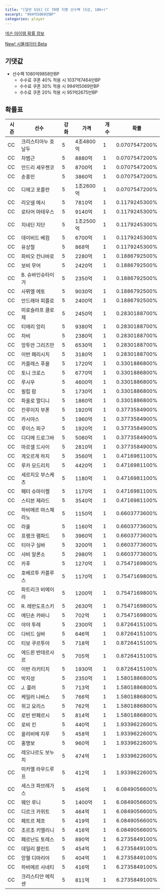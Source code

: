 ```yaml
---
title: "[일반 SSS] CC 70명 지명 선수팩 (5강, 106+)"
excerpt: "994억5069만BP"
categories: player
---
```

[넥슨 아이템 확률 정보](http://iteminfo.nexon.com/probability/fco?sn=7398)

[New! 시뮬레이터 Beta](/simulator/7398)
## 기댓값
- 선수팩 1080억9858만BP
  - 수수료 쿠폰 40% 적용 시 1037억7464만BP
  - 수수료 쿠폰 30% 적용 시 994억5069만BP
  - 수수료 쿠폰 20% 적용 시 951억2675만BP


## 확률표

|시즌|선수|강화|가격|개수|확률|
|---|---|---|---|---|---|
|CC|크리스티아누 호날두|5|4조4800억|1|0.0707547200%|
|CC|차범근|5|8880억|1|0.0707547200%|
|CC|안드리 셰우첸코|5|8700억|1|0.0707547200%|
|CC|손흥민|5|3860억|1|0.0707547200%|
|CC|디에고 포를란|5|1조2600억|1|0.0707547200%|
|CC|리오넬 메시|5|7810억|1|0.1179245300%|
|CC|로타어 마테우스|5|9140억|1|0.1179245300%|
|CC|지네딘 지단|5|1조2500억|1|0.1179245300%|
|CC|데이비드 베컴|5|6700억|1|0.1179245300%|
|CC|유상철|5|868억|1|0.1179245300%|
|CC|파비오 칸나바로|5|2280억|1|0.1886792500%|
|CC|보비 무어|5|2420억|1|0.1886792500%|
|CC|B. 슈바인슈타이거|5|2350억|1|0.1886792500%|
|CC|사뮈엘 에토|5|9030억|1|0.1886792500%|
|CC|안드레아 피를로|5|2400억|1|0.1886792500%|
|CC|미로슬라프 클로제|5|2450억|1|0.2830188700%|
|CC|티에리 앙리|5|9380억|1|0.2830188700%|
|CC|차비|5|2380억|1|0.2830188700%|
|CC|앙투안 그리즈만|5|6530억|1|0.2830188700%|
|CC|이반 페리시치|5|3180억|1|0.2830188700%|
|CC|카를레스 푸욜|5|1720억|1|0.3301886800%|
|CC|토니 크로스|5|6770억|1|0.3301886800%|
|CC|루시우|5|4600억|1|0.3301886800%|
|CC|필립 람|5|1730억|1|0.3301886800%|
|CC|파올로 말디니|5|1860억|1|0.3301886800%|
|CC|잔루이지 부폰|5|1920억|1|0.3773584900%|
|CC|카시야스|5|1960억|1|0.3773584900%|
|CC|루이스 피구|5|1920억|1|0.3773584900%|
|CC|디디에 드로그바|5|5060억|1|0.3773584900%|
|CC|마르셀 드사이|5|2810억|1|0.3773584900%|
|CC|게오르게 하지|5|3560억|1|0.4716981100%|
|CC|루카 모드리치|5|4420억|1|0.4716981100%|
|CC|세르지오 부스케츠|5|1180억|1|0.4716981100%|
|CC|페터 슈마이켈|5|1170억|1|0.4716981100%|
|CC|스티븐 제라드|5|3540억|1|0.4716981100%|
|CC|하비에르 마스체라노|5|1150억|1|0.6603773600%|
|CC|라울|5|1160억|1|0.6603773600%|
|CC|프랭크 램파드|5|3960억|1|0.6603773600%|
|CC|티아구 실바|5|3200억|1|0.6603773600%|
|CC|샤비 알론소|5|2980억|1|0.6603773600%|
|CC|카푸|5|1270억|1|0.7547169800%|
|CC|호베르투 카를루스|5|1170억|1|0.7547169800%|
|CC|파트리크 비에이라|5|1200억|1|0.7547169800%|
|CC|R. 레반도프스키|5|2630억|1|0.7547169800%|
|CC|에딘손 카바니|5|702억|1|0.7547169800%|
|CC|야야 투레|5|2300억|1|0.8726415100%|
|CC|다비드 실바|5|646억|1|0.8726415100%|
|CC|티보 쿠르투아|5|718억|1|0.8726415100%|
|CC|에드윈 반데르사르|5|705억|1|0.8726415100%|
|CC|이반 라키티치|5|1930억|1|0.8726415100%|
|CC|박지성|5|2350억|1|1.5801886800%|
|CC|J. 콜러|5|713억|1|1.5801886800%|
|CC|케일러 나바스|5|766억|1|1.5801886800%|
|CC|위고 요리스|5|762억|1|1.5801886800%|
|CC|로빈 반페르시|5|814억|1|1.5801886800%|
|CC|로비 킨|5|440억|1|1.9339622600%|
|CC|올리비에 지루|5|458억|1|1.9339622600%|
|CC|홍명보|5|960억|1|1.9339622600%|
|CC|레오나르도 보누치|5|474억|1|1.9339622600%|
|CC|미카엘 라우드루프|5|412억|1|1.9339622600%|
|CC|세스크 파브레가스|5|456억|1|6.0849056600%|
|CC|웨인 루니|5|1400억|1|6.0849056600%|
|CC|디르크 카위트|5|464억|1|6.0849056600%|
|CC|페트르 체흐|5|419억|1|6.0849056600%|
|CC|조르조 키엘리니|5|416억|1|6.0849056600%|
|CC|페르난도 토레스|5|890억|1|6.2735849100%|
|CC|데일리 블린트|5|454억|1|6.2735849100%|
|CC|앙헬 디마리아|5|404억|1|6.2735849100%|
|CC|하비에르 사네티|5|416억|1|6.2735849100%|
|CC|크리스티안 에릭센|5|811억|1|6.2735849100%|
